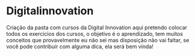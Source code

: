 # Digitalinnovation
Criação da pasta com cursos da Digital Innovation
aqui pretendo colocar todos os exercicios dos cursos, o objetivo é o aprendizado, tem muitos conceitos que provavelmente eu não sei mas disposição não vai faltar, se você pode contribuir com alguma dica, ela será bem vinda!
